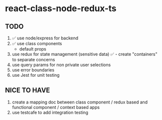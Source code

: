 # react-class-node-redux-ts

## TODO

1. ✅ use node/express for backend
2. ✅ use class components
   - default props
3. use redux for state management (sensitive data)
   ✅ - create "containers" to separate concerns
4. use query params for non private user selections
5. use error boundaries
6. use Jest for unit testing

## NICE TO HAVE

1. create a mapping doc between class component / redux based and functional component / context based apps
2. use testcafe to add integration testing
